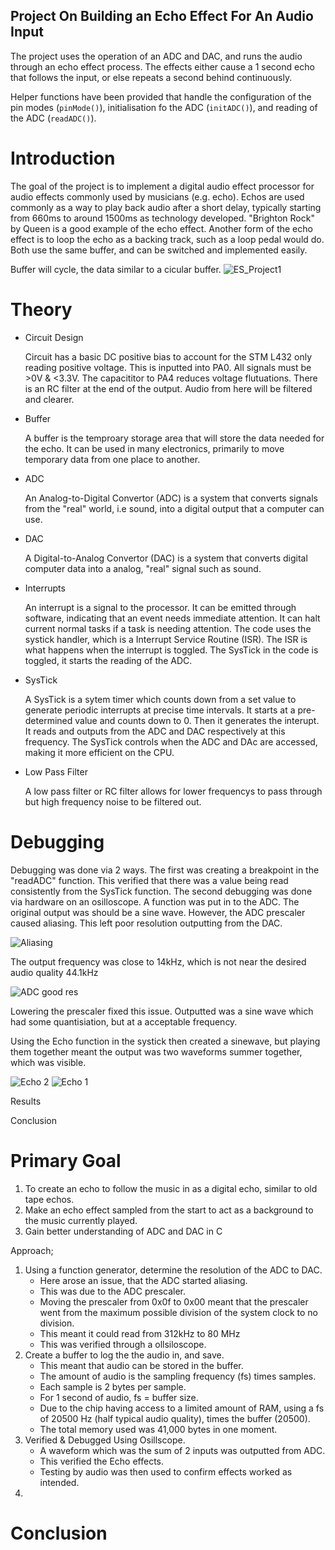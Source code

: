 ## Project On Building an Echo Effect For An Audio Input

The project uses the operation of an ADC and DAC, and runs the audio through an echo effect process.
The effects either cause a 1 second echo that follows the input, or else repeats a second behind continuously.

Helper functions have been provided that handle the configuration of the pin modes (`pinMode()`), initialisation fo the ADC (`initADC()`), and reading of the ADC (`readADC()`).
# Introduction
The goal of the project is to implement a digital audio effect processor for audio effects commonly used by musicians (e.g. echo).
Echos are used commonly as a way to play back audio after a short delay, typically starting from 660ms to around 1500ms as technology developed.
"Brighton Rock" by Queen is a good example of the echo effect.
Another form of the echo effect is to loop the echo as a backing track, such as a loop pedal would do.
Both use the same buffer, and can be switched and implemented easily.



Buffer will cycle, the data similar to a cicular buffer.
![ES_Project1](https://github.com/user-attachments/assets/ee9ed631-32da-479b-9f7b-7a8448bb8877)
# Theory
- Circuit Design
  
  Circuit has a basic DC positive bias to account for the STM L432 only reading positive voltage.
  This is inputted into PA0.
  All signals must be >0V & <3.3V.
  The capacititor to PA4 reduces voltage flutuations.
  There is an RC filter at the end of the output.
  Audio from here will be filtered and clearer.
  
- Buffer
  
  A buffer is the temproary storage area that will store the data needed for the echo.
  It can be used in many electronics, primarily to move temporary data from one place to another.
  
- ADC
  
  An Analog-to-Digital Convertor (ADC) is a system that converts signals from the "real" world, i.e sound, into a digital output that a computer can use.
  
- DAC
  
  A Digital-to-Analog Convertor (DAC) is a system that converts digital computer data into a analog, "real" signal such as sound.
  
- Interrupts
  
  An interrupt is a signal to the processor. It can be emitted through software, indicating that an event needs immediate attention.
  It can halt current normal tasks if a task is needing attention.
  The code uses the systick handler, which is a Interrupt Service Routine (ISR).
  The ISR is what happens when the interrupt is toggled.
  The SysTick in the code is toggled, it starts the reading of the ADC.
  
- SysTick
  
  A SysTick is a sytem timer which counts down from a set value to generate periodic interrupts at precise time intervals.
  It starts at a pre-determined value and counts down to 0.
  Then it generates the interupt.
  It reads and outputs from the ADC and DAC respectively at this frequency.
  The SysTick controls when the ADC and DAc are accessed, making it more efficient on the CPU.

- Low Pass Filter
  
  A low pass filter or RC filter allows for lower frequencys to pass through but high frequency noise to be filtered out.

# Debugging
Debugging was done via 2 ways. The first was creating a breakpoint in the "readADC" function.
This verified that there was a value being read consistently from the SysTick function.
The second debugging was done via hardware on an osilloscope.
A function was put in to the ADC.
The original output was should be a sine wave.
However, the ADC prescaler caused aliasing.
This left poor resolution outputting from the DAC.

![Aliasing](https://github.com/user-attachments/assets/fb6225cd-d480-4340-8051-4880abc12bc8)

The output frequency was close to 14kHz, which is not near the desired audio quality 44.1kHz

![ADC good res](https://github.com/user-attachments/assets/761d9934-ebab-4d6e-8e1b-d9ab3ac7db72)

Lowering the prescaler fixed this issue.
Outputted was a sine wave which had some quantisiation, but at a acceptable frequency.

Using the Echo function in the systick then created a sinewave, but playing them together meant the output was two waveforms summer together, which was visible.

![Echo 2](https://github.com/user-attachments/assets/770f1356-a0af-45c2-b403-23c5151726c8)
![Echo 1](https://github.com/user-attachments/assets/b0eaf05b-08f6-4ab9-9e52-c61080af572a)

Results

Conclusion
# Primary Goal
1. To create an echo to follow the music in as a digital echo, similar to old tape echos.
2. Make an echo effect sampled from the start to act as a background to the music currently played.
3. Gain better understanding of ADC and DAC in C

Approach;
1. Using a function generator, determine the resolution of the ADC to DAC.
   - Here arose an issue, that the ADC started aliasing.
   - This was due to the ADC prescaler.
   - Moving the prescaler from 0x0f to 0x00 meant that the prescaler went from the maximum possible division of the system clock to no division.
   - This meant it could read from 312kHz to 80 MHz
   - This was verified through a ollsiloscope.
2. Create a buffer to log the the audio in, and save.
   - This meant that audio can be stored in the buffer.
   - The amount of audio is the sampling frequency (fs) times samples.
   - Each sample is 2 bytes per sample.
   - For 1 second of audio, fs = buffer size.
   - Due to the chip having access to a limited amount of RAM, using a fs of 20500 Hz (half typical audio quality), times the buffer (20500).
   - The total memory used was 41,000 bytes in one moment.
3. Verified & Debugged Using Osillscope.
   - A waveform which was the sum of 2 inputs was outputted from ADC.
   - This verified the Echo effects.
   - Testing by audio was then used to confirm effects worked as intended.
4. 

# Conclusion
